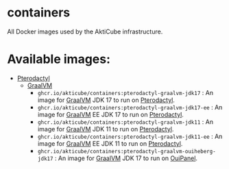 # containers
All Docker images used by the AktiCube infrastructure.

# Available images:
* [Pterodactyl](https://pterodactyl.io/)
  * [GraalVM](https://graalvm.org/)
    * `ghcr.io/akticube/containers:pterodactyl-graalvm-jdk17` : An image for [GraalVM](https://graalvm.org/) JDK 17 to run on [Pterodactyl](https://pterodactyl.io/).
    * `ghcr.io/akticube/containers:pterodactyl-graalvm-jdk17-ee` : An image for [GraalVM](https://graalvm.org/) EE JDK 17 to run on [Pterodactyl](https://pterodactyl.io).
    * `ghcr.io/akticube/containers:pterodactyl-graalvm-jdk11` : An image for [GraalVM](https://graalvm.org/) JDK 11 to run on [Pterodactyl](https://pterodactyl.io/).
    * `ghcr.io/akticube/containers:pterodactyl-graalvm-jdk11-ee` : An image for [GraalVM](https://graalvm.org/) EE JDK 11 to run on [Pterodactyl](https://pterodactyl.io).
    * `ghcr.io/akticube/containers:pterodactyl-graalvm-ouiheberg-jdk17` : An image for [GraalVM](https://graalvm.org/) JDK 17 to run on [OuiPanel](https://ouipanel.fr).
